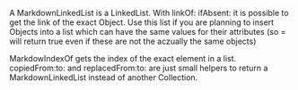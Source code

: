 A MarkdownLinkedList is a LinkedList. 
With linkOf: ifAbsent: it is possible to get the link of the exact Object. Use this list if you are planning to insert Objects into a list which can have the same values for their attributes (so = will return true even if these are not the aczually the same objects)

MarkdowIndexOf gets the index of the exact element in a list.
copiedFrom:to: and replacedFrom:to: are just small helpers to return a MarkdownLinkedList instead of another Collection.